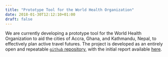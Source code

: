 ```yaml
---
title: "Prototype Tool for the World Health Organization"
date: 2018-01-30T12:12:10+01:00
draft: false
---
```


We are currently developing a prototype tool for the World Health Organization
to aid the cities of Accra, Ghana, and Kathmandu, Nepal, to effectively plan
active travel futures. The project is developed as an entirely open and repeatable
[`github` repository](https://github.com/ATFutures/who), with the initial
report available
[here](https://bookdown.org/robinlovelace/who-active-travel-tool-feasibility/README.html).

